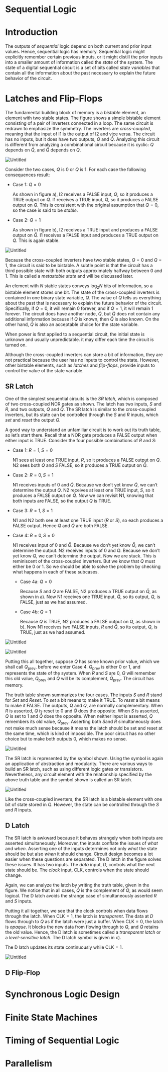 # Sequential Logic

# Introduction

The outputs of *sequential* logic depend on both current and prior input values. Hence, sequential logic has memory. Sequential logic might explicitly remember certain previous inputs, or it might distill the prior inputs into a smaller amount of information called the *state* of the system. The state of a digital sequential circuit is a set of bits called *state variables* that contain all the information about the past necessary to explain the future behavior of the circuit.

# Latches and Flip-Flops

The fundamental building block of memory is a *bistable* element, an element with two stable states. The figure shows a simple bistable element consisting of a pair of inverters connected in a loop. The same circuit is redrawn to emphasize the symmetry. The inverters are *cross-coupled*, meaning that the input of I1 is the output of I2 and vice versa. The circuit has no inputs, but it does have two outputs, $Q$ and $\bar{Q}$. Analyzing this circuit is different from analyzing a combinational circuit because it is cyclic: $Q$ depends on $\bar{Q}$, and $\bar{Q}$ depends on $Q$.

![Untitled](Sequential%20Logic%2042c224c8465c4576ac93922cb2672120/Untitled.png)

Consider the two cases, $Q$ is 0 or $Q$ is 1. For each case the following consequences result:

- Case 1: $Q = 0$
    
    As shown in figure a), I2 receives a FALSE input, $Q$, so it produces a TRUE output on $\bar{Q}$. I1 receives a TRUE input, $\bar{Q}$, so it produces a FALSE output on $Q$. This is consistent with the original assumption that $Q = 0$, so the case is said to be *stable*.
    
- Case 2: $Q = 1$
    
    As shown in figure b), I2 receives a TRUE input and produces a FALSE output on $\bar{Q}$. I1 receives a FALSE input and produces a TRUE output on $Q$. This is again stable.
    

![Untitled](Sequential%20Logic%2042c224c8465c4576ac93922cb2672120/Untitled%201.png)

Because the cross-coupled inverters have two stable states, $Q = 0$ and $Q = 1$, the circuit is said to be bistable. A subtle point is that the circuit has a third possible state with both outputs approximately halfway between 0 and 1. This is called a *metastable state* and will be discussed later.

An element with $N$ stable states conveys $\log_2 N$ bits of information, so a bistable element stores one bit. The state of the cross-coupled inverters is contained in one binary state variable, $Q$. The value of $Q$ tells us everything about the past that is necessary to explain the future behavior of the circuit. Specifically, if $Q = 0$, it will remain 0 forever, and if $Q = 1$, it will remain 1 forever. The circuit does have another node, $\bar{Q}$, but $\bar{Q}$ does not contain any additional information because if $Q$ is known, then $\bar{Q}$ is also known. On the other hand, $\bar{Q}$ is also an acceptable choice for the state variable.

When power is first applied to a sequential circuit, the initial state is unknown and usually unpredictable. it may differ each time the circuit is turned on.

Although the cross-coupled inverters can store a bit of information, they are not practical because the user has no inputs to control the state. However, other bistable elements, such as *latches* and *flip-flops*, provide inputs to control the value of the state variable.

## SR Latch

One of the simplest sequential circuits is the *SR latch*, which is composed of two cross-coupled $\text{NOR}$ gates as shown. The latch has two inputs, $S$ and $R$, and two outputs, $Q$ and $\bar{Q}$. The SR latch is similar to the cross-coupled inverters, but its state can be controlled through the $S$ and $R$ inputs, which *set* and *reset* the output $Q$.

A good way to understand an unfamiliar circuit is to work out its truth table, so let’s start there. Recall that a $\text{NOR}$ gate produces a FALSE output when either input is TRUE. Consider the four possible combinations of $R$ and $S$:

- Case 1: $R = 1, S = 0$
    
    N1 sees at least one TRUE input, $R$, so it produces a FALSE output on $Q$. N2 sees both $Q$ and $S$ FALSE, so it produces a TRUE output on $\bar{Q}$.
    
- Case 2: $R = 0, S = 1$
    
    N1 receives inputs of 0 and $\bar{Q}$. Because we don’t yet know $\bar{Q}$, we can’t determine the output $Q$. N2 receives at least one TRUE input, $S$, so it produces a FALSE output on $\bar{Q}$. Now we can revisit N1, knowing that both inputs are FALSE, so the output $Q$ is TRUE.
    
- Case 3: $R = 1, S = 1$
    
    N1 and N2 both see at least one TRUE input ($R$ or $S$), so each produces a FALSE output. Hence $Q$ and $\bar{Q}$ are both FALSE.
    
- Case 4: $R = 0, S = 0$
    
    N1 receives input of 0 and $\bar{Q}$. Because we don’t yet know $\bar{Q}$, we can’t determine the output. N2 receives inputs of 0 and $Q$. Because we don’t yet know $Q$, we can’t determine the output. Now we are stuck. This is reminiscent of the cross-coupled inverters. But we know that $Q$ must either be 0 or 1. So we should be able to solve the problem by checking what happens in each of these subcases.
    
    - Case 4a: $Q = 0$
        
        Because $S$ and $Q$ are FALSE, N2 produces a TRUE output on $\bar{Q}$, as shown in a). Now N1 receives one TRUE input, $\bar{Q}$, so its output, $Q$, is FALSE, just as we had assumed.
        
    - Case 4b: $Q = 1$
        
        Because $Q$ is TRUE, N2 produces a FALSE output on $\bar{Q}$, as shown in b). Now N1 receives two FALSE inputs, $R$ and $\bar{Q}$, so its output, $Q$, is TRUE, just as we had assumed.
        

![Untitled](Sequential%20Logic%2042c224c8465c4576ac93922cb2672120/Untitled%202.png)

![Untitled](Sequential%20Logic%2042c224c8465c4576ac93922cb2672120/Untitled%203.png)

Putting this all together, suppose $Q$ has some known prior value, which we shall call $Q_{\text{prev}}$, before we enter Case 4. $Q_{\text{prev}}$ is either 0 or 1, and represents the state of the system. When $R$ and $S$ are 0, $Q$ will remember this old value, $Q_{\text{prev}}$ and $\bar{Q}$ will be its complement, $\bar{Q}_{\text{prev}}$. The circuit has memory.

The truth table shown summarizes the four cases. The inputs $S$ and $R$ stand for *Set* and *Reset*. To *set* a bit means to make it TRUE. To *reset* a bit means to make it FALSE. The outputs, $Q$ and $\bar{Q}$, are normally complementary. When $R$ is asserted, $Q$ is reset to 0 and $\bar{Q}$ does the opposite. When $S$ is asserted, $Q$ is set to 1 and $\bar{Q}$ does the opposite. When neither input is asserted, $Q$ remembers its old value, $Q_{\text{prev}}$. Asserting both $S$and $R$ simultaneously does not make much sense because it means the latch should be set and reset at the same time, which is kind of impossible. The poor circuit has no other choice but to make both outputs 0, which makes no sense.

![Untitled](Sequential%20Logic%2042c224c8465c4576ac93922cb2672120/Untitled%204.png)

The SR latch is represented by the symbol shown. Using the symbol is again an application of abstraction and modularity. There are various ways to build an SR latch, such as using different logic gates or transistors. Nevertheless, any circuit element with the relationship specified by the above truth table and the symbol shown is called an SR latch.

![Untitled](Sequential%20Logic%2042c224c8465c4576ac93922cb2672120/Untitled%205.png)

Like the cross-coupled inverters, the SR latch is a bistable element with one bit of state stored in $Q$. However, the state can be controlled through the $S$ and $R$ inputs.

## D Latch

The SR latch is awkward because it behaves strangely when both inputs are asserted simultaneously. Moreover, the inputs conflate the issues of *what* and *when*. Asserting one of the inputs determines not only *what* the state should be but also *when* it should change. Circuit design becomes a lot easier when these questions are separated. The D latch in the figure solves these issues. It has two inputs. The *data* input, $D$, controls what the next state should be. The *clock* input, $\text{CLK}$, controls when the state should change.

Again, we can analyze the latch by writing the truth table, given in the figure. We notice that in all cases, $\bar{Q}$ is the complement of $Q$, as would seem logical. The D latch avoids the strange case of simultaneously asserted $R$ and $S$ inputs.

Putting it all together, we see that the clock controls when data flows through the latch. When $\text{CLK} = 1$, the latch is *transparent*. The data at $D$ flows through to $Q$ as if the latch were just a buffer. When $\text{CLK} = 0$, the latch is *opaque*. It blocks the new data from flowing through to $Q$, and $Q$ retains the old value. Hence, the D latch is sometimes called a *transparent latch* or a *level-sensitive latch*. The D latch symbol is given in c).

The D latch updates its state continuously while $\text{CLK} = 1$.

![Untitled](Sequential%20Logic%2042c224c8465c4576ac93922cb2672120/Untitled%206.png)

## D Flip-Flop

# Synchronous Logic Design

# Finite State Machines

# Timing of Sequential Logic

# Parallelism